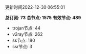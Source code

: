 更新时间2022-12-30 06:55:01

**总订阅: 73**
**总节点: 1575**
**有效节点: 489**
- trojan节点: 44
- v2ray节点: 262
- ss节点: 180
- ssr节点: 3
